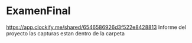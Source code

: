 # ExamenFinal
https://app.clockify.me/shared/6546586926d3f522e8428813
Informe del proyecto
las capturas estan dentro de la carpeta
